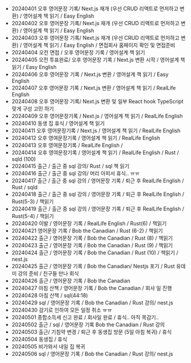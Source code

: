 - 20240401 오후 영어문장 기록/ Next.js 재개 (우선 CRUD 리액트로 먼저하고 변환) / 영어설계 책 읽기 / Easy English
- 20240402 오후 영어문장 기록/ Next.js 재개 (우선 CRUD 리액트로 먼저하고 변환) / 영어설계 책 읽기 / Easy English
- 20240403 오후 영어문장 기록/ Next.js 재개 (우선 CRUD 리액트로 먼저하고 변환) / 영어설계 책 읽기 / Easy English / 면접회사 홈페이지 확인 및 면접준비
- 20240404 오전 면접 / 오후 영어문장 기록 / 영어설계 책 읽기
- 20240405 오전 투표완료/ 오후 영어문장 기록 / Next.js 변환 시작 / 영어설계 책 읽기 / Easy English
- 20240406 오후 영어문장 기록 / Next.js 변환 / 영어설계 책 읽기 / Easy English
- 20240407 오후 영어문장 기록 / Next.js 변환 / 영어설계 책 읽기 / RealLife English
- 20240408 오후 영어문장 기록/ Next.js 변환 및 일부 React hook TypeScript 맞게 구성 고민 하기
- 20240409 오후 영어문장기록 / Next.js / 영어설계 책 읽기 / RealLife English
- 20240410 동생 집 휴식 / 영어설계 책 읽기
- 20240411 오후 영어문장기록 / Next.js / 영어설계 책 읽기 / RealLife English
- 20240412 오후 영여문장기록 / 영어설계 책 읽기 / RealLife English
- 20240413 오후 영여문장기록 / RealLife English /
- 20240414 오후 영여문장기록 / 영어설계 책 읽기 / RealLife English / Rust / sqld (100)
- 20240415 출근 / 출근 중 sql 강의/ Rust / sql 책 읽기
- 20240416 출근 / 출근 중 sql 강의/ 머리 아피서 휴식.. ㅠㅠ
- 20240417 출근 / 출근 중 sql 강의 / 영어문장 기록 / 퇴근 후 RealLife English / Rust / sqld
- 20240418 출근 / 출근 중 sql 강의 / 영어문장 기록 / 퇴근 후 RealLife English / Rust(5-3) / 책읽기
- 20240419 출근 / 출근 중 sql 강의 / 영어문장 기록 / 퇴근 후 RealLife English / Rust(5-4) / 책읽기
- 20240420 이발 / 영어문장 기록 / RealLife English / Rust(6) / 책읽기
- 20240421 영어문장 기록 / Bob the Canadian / Rust (6-2) / 책읽기
- 20240422 출근 / 영어문장 기록 / Bob the Canadian / Rust (8) / 책읽기
- 20240423 출근 / 영어문장 기록 / Bob the Canadian / Rust (9) / 책읽기
- 20240424 출근 / 영어문장 기록 / Bob the Canadian / Rust (10) / 책읽기 / nest.js
- 20240425 출근 / 영어문장 기록 / Bob the Canadian/ Nestjs 포기 / Rust 유데미 강의 준비 / 친구들 만나 회식
- 20240426 출근 / 영어문장 기록 / Bob the Canadian
- 20240427 아침 산책 / 영어문장 기록 / Bob the Canadian / 회사 일 진행
- 20240428 아침 산책 / sql(44:18)
- 20240429 sql / 영어문장 기록 / Bob the Canadian / Rust 강의/ nest.js
- 20240430 감기로 인하여 모든 일정 취소 ㅠㅠ
- 20240501 종합소득세 신고 완료 / 회사일 완료 / 휴식.. 아직 목감기..
- 20240502 출근 / sql / 영어문장 기록 Bob the Canadian / Rust 강의
- 20240503 출근/ 기침약 변경 / 퇴근 후 동생집 방문 (5일 아침 복귀) / 휴식
- 20240504 동생집 / 휴식
- 20240505 비가와서 내일 집 복귀
- 20240506 sql / 영어문장 기록 / Bob the Canadian / Rust 강의/ nest.js
